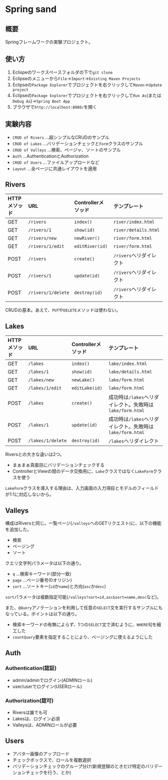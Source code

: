 # Spring sand

## 概要

Springフレームワークの実験プロジェクト。

## 使い方

1. Eclispeのワークスペースフォルダの下で`git clone`
2. Eclipseのメニューから`File`→`Import`→`Existing Maven Projects`
3. Eclipseの`Package Explorer`でプロジェクトを右クリックして`Maven`→`Update project`
4. Eclipseの`Package Explorer`でプロジェクトを右クリックして`Run As`(または`Debug As`)→`Spring Boot App`
5. ブラウザで`http://localhost:8080/`を開く

## 実験内容

- `CRUD of Rivers` ...超シンプルなCRUDのサンプル
- `CRUD of Lakes` ...バリデーションチェックと`Form`クラスのサンプル
- `CRUD of Valleys` ...検索、ページャ、ソートのサンプル
- `Auth` ...AuthenticationとAuthorization
- `CRUD of Users` ...ファイルアップロードなど
- `Layout` ...全ページに共通レイアウトを適用

## Rivers

| HTTPメソッド|URL |Controllerメソッド|テンプレート |
| :---------- | :- | :--------------- | :---------- |
| GET|`/rivers`|`index()`|`river/index.html` |
| GET|`/rivers/1`|`show(id)`|`river/details.html` |
| GET|`/rivers/new`|`newRiver()`|`river/form.html` |
| GET|`/rivers/1/edit`|`editRiver(id)`|`river/form.html` |
| POST|`/rivers`|`create()`|`/rivers`へリダイレクト |
| POST|`/rivers/1`|`update(id)`|`/rivers`へリダイレクト |
| POST|`/rivers/1/delete`|`destroy(id)`|`/rivers`へリダイレクト |

CRUDの基本。あえて、`PUT`や`DELETE`メソッドは使わない。

## Lakes

| HTTPメソッド|URL |Controllerメソッド|テンプレート |
| :---------- | :- | :--------------- | :---------- |
| GET|`/lakes`|`index()`|`lake/index.html` |
| GET|`/lakes/1`|`show(id)`|`lake/details.html` |
| GET|`/lakes/new`|`newLake()`|`lake/form.html` |
| GET|`/lakes/1/edit`|`editLake(id)`|`lake/form.html` |
| POST|`/lakes`|`create()`|成功時は`/lakes`へリダイレクト。失敗時は`lake/form.html` |
| POST|`/lakes/1`|`update(id)`|成功時は`/lakes`へリダイレクト。失敗時は`lake/form.html` |
| POST|`/lakes/1/delete`|`destroy(id)`|`/lakes`へリダイレクト |

Riversとの大きな違いは2つ。

- まぁまぁ真面目にバリデーションチェックする
- ControllerとViewの間のデータ交換用に、`Lake`クラスではなく`LakeForm`クラスを使う

`LakeForm`クラスを導入する理由は、入力画面の入力項目とモデルのフィールドが1:1に対応しないから。

## Valleys

構成はRiversと同じ。一覧ページ(`/valleys`へのGETリクエスト)に、以下の機能を追加した。

- 検索
- ページング
- ソート

クエリ文字列パラメータは以下の通り。

- `q` ...検索キーワード(部分一致)
- `page` ...ページ番号(0オリジン)
- `sort` ...ソートキー(`id`か`name`)と方向(`asc`か`desc`)

`sort`パラメータは複数指定可能(`/valleys?sort=id,asc&sort=name,desc`など)。

また、`@Query`アノテーションを利用して任意の`SELECT`文を実行するサンプルにもなっている。ポイントは以下の通り。

- 検索キーワードの有無によらず、1つの`SELECT`文で済むように、`WHERE`句を細工した
- `countQuery`要素を指定することにより、ページングに使えるようにした

## Auth

### Authentication(認証)

- admin/adminでログイン(ADMINロール)
- user/userでログイン(USERロール)

### Authorization(認可)

- Riversは誰でも可
- Lakesは、ログイン必須
- Valleysは、ADMINロールが必要

## Users

- アバター画像のアップロード
- チェックボックスで、ロールを複数選択
- バリデーションチェックのグループ分け(新規登録のときだけ特定のバリデーションチェックを行う、とか)
